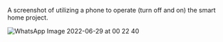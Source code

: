 A screenshot of utilizing a phone to operate (turn off and on) the smart home project.


![WhatsApp Image 2022-06-29 at 00 22 40](https://user-images.githubusercontent.com/72282670/177449682-5cf473b2-e298-4c1b-8ad1-3ded78a20800.jpeg)
